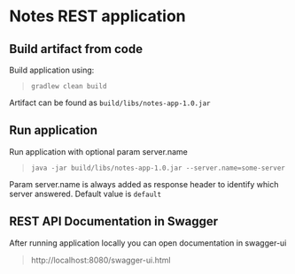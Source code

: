 # Notes REST application #

## Build artifact from code ##
Build application using: 
> `gradlew clean build`

Artifact can be found as `build/libs/notes-app-1.0.jar`

## Run application ##
Run application with optional param server.name
> `java -jar build/libs/notes-app-1.0.jar --server.name=some-server`

Param server.name is always added as response header to identify which server answered.
Default value is `default`

## REST API Documentation in Swagger ##
After running application locally you can open documentation in swagger-ui
> http://localhost:8080/swagger-ui.html 